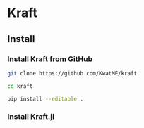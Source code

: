 # Kraft

## Install

### Install Kraft from GitHub

``` bash
git clone https://github.com/KwatME/kraft

cd kraft

pip install --editable .
```

### Install [Kraft.jl](https://github.com/KwatME/Kraft.jl)
